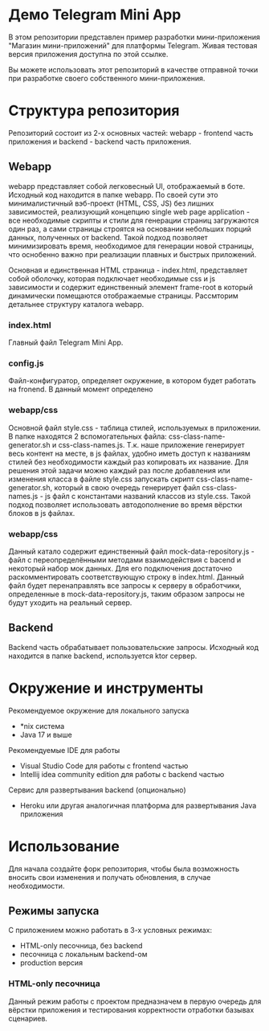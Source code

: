 # Демо Telegram Mini App

В этом репозитории представлен пример разработки мини-приложения "Магазин мини-приложений" для платформы Telegram. Живая тестовая версия приложения доступна по этой ссылке.

Вы можете использовать этот репозиторий в качестве отправной точки при разработке своего собственного мини-приложения.

# Структура репозитория

Репозиторий состоит из 2-х основных частей: webapp - frontend часть приложения и backend - backend часть приложения.

## Webapp

webapp представляет собой легковесный UI, отображаемый в боте. Исходный код находится в папке webapp. По своей сути это минималистичный вэб-проект (HTML, CSS, JS) без лишних зависимостей, реализующий концепцию single web page application - все необходимые скрипты и стили для генерации страниц загружаются один раз, а сами страницы строятся на основании небольших порций данных, полученных от backend. Такой подход позволяет минимизировать время, необходимое для генерации новой страницы, что оснобенно важно при реализации плавных и быстрых приложений.

Основная и единственная HTML страница - index.html, представляет собой оболочку, которая подключает необходимые css и js зависимости и содержит единственный элемент frame-root в который динамически помещаются отображаемые страницы. Рассмторим детальнее структуру каталога webapp.

### index.html

Главный файл Telegram Mini App.

### config.js

Файл-конфигуратор, определяет окружение, в котором будет работать на fronend. В данный момент определено

### webapp/css

Основной файл style.css - таблица стилей, используемых в приложении. В папке находятся 2 вспомогательных файла: css-class-name-generator.sh и css-class-names.js. Т.к. наше приложение генерирует весь контент на месте, в js файлах, удобно иметь доступ к названиям стилей без необходимости каждый раз копировать их название. Для решения этой задачи можно каждый раз после добавления или изменения класса в файле style.css запускать скрипт css-class-name-generator.sh, который в свою очередь генерирует файл css-class-names.js - js файл с константами названий классов из style.css. Такой подход позволяет использовать автодополнение во время вёрстки блоков в js файлах.

### webapp/css

Данный катало содержит единственный файл mock-data-repository.js - файл с переопределёнными методами взаимодействия с bacend и некоторый набор мок данных. Для его подключения достаточно раскомментировать соответствующую строку в index.html. Данный файл будет перенаправлять все запросы к серверу в обработчики, определенные в mock-data-repository.js, таким образом запросы не будут уходить на реальный сервер.

## Backend

Backend часть обрабатывает пользовательские запросы. Исходный код находится в папке backend, используется ktor сервер.

# Окружение и инструменты

Рекомендуемое окружение для локального запуска

* *nix система
* Java 17 и выше

Рекомендуемые IDE для работы

* Visual Studio Code для работы с frontend частью
* Intellij idea community edition для работы с backend частью

Сервис для развертывания backend (опционально)

* Heroku или другая аналогичная платформа для развертывания Java приложения

# Использование

Для начала создайте форк репозитория, чтобы была возможность вносить свои изменения и получать обновления, в случае необходимости.

## Режимы запуска

С приложением можно работать в 3-х условных режимах: 

* HTML-only песочница, без backend
* песочница с локальным backend-ом
* production версия

### HTML-only песочница

Данный режим работы с проектом предназначем в первую очередь для вёрстки приложения и тестирования корректности отработки базывах сценариев.